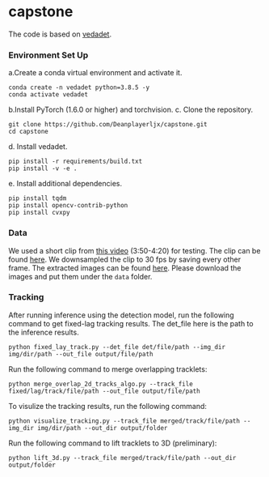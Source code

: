 # capstone
The code is based on [vedadet](https://github.com/Media-Smart/vedadet).

### Environment Set Up
a.Create a conda virtual environment and activate it.
```
conda create -n vedadet python=3.8.5 -y
conda activate vedadet
```
b.Install PyTorch (1.6.0 or higher) and torchvision.
c. Clone the repository.
```
git clone https://github.com/Deanplayerljx/capstone.git
cd capstone
```
d. Install vedadet.
```
pip install -r requirements/build.txt
pip install -v -e .
```
e. Install additional dependencies.
```
pip install tqdm
pip install opencv-contrib-python
pip install cvxpy
```

### Data
We used a short clip from [this video](https://www.youtube.com/watch?v=VD6Fc5d1VFU) (3:50-4:20) for testing. The clip can be found [here](https://drive.google.com/file/d/1Gv4O1XOem-Jwp0ICDQegC6k23MgvIUpC/view?usp=sharing). We downsampled the clip to 30 fps by saving every other frame. The extracted images can be found [here](https://drive.google.com/file/d/1xEPNLovIiK4r8-PxiaDqeap6iY4_4gdZ/view?usp=sharing). Please download the images and put them under the ```data``` folder.

### Tracking
After running inference using the detection model,
run the following command to get fixed-lag tracking results. The det_file here is the path to the inference results.
```
python fixed_lay_track.py --det_file det/file/path --img_dir img/dir/path --out_file output/file/path
```
Run the following command to merge overlapping tracklets:
```
python merge_overlap_2d_tracks_algo.py --track_file fixed/lag/track/file/path --out_file output/file/path
```
To visulize the tracking results, run the following command:
```
python visualize_tracking.py --track_file merged/track/file/path --img_dir img/dir/path --out_dir output/folder
```
Run the following command to lift tracklets to 3D (preliminary):
```
python lift_3d.py --track_file merged/track/file/path --out_dir output/folder
```